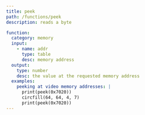 ```yaml
---
title: peek
path: /functions/peek
description: reads a byte

function:
  category: memory
  input:
    - name: addr
      type: table
      desc: memory address
  output:
    type: number
    desc: the value at the requested memory address
  examples:
    peeking at video memory addresses: |
      print(peek(0x7020))
      circfill(64, 64, 4, 7)
      print(peek(0x7020))
---
```

